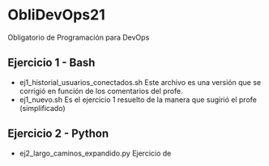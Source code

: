 # ObliDevOps21
Obligatorio de Programación para DevOps

## Ejercicio 1 - Bash
 - ej1_historial_usuarios_conectados.sh
    Este archivo es una versión que se corrigió en función de los comentarios del profe.
 - ej1_nuevo.sh
    Es el ejercicio 1 resuelto de la manera que sugirió el profe (simplificado)

## Ejercicio 2 - Python
 - ej2_largo_caminos_expandido.py
    Ejercicio de
